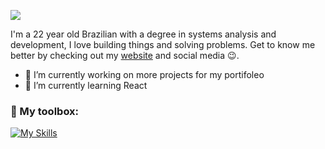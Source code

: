 ![](https://media.licdn.com/dms/image/D4D16AQGduUzPZQrzbQ/profile-displaybackgroundimage-shrink_350_1400/0/1722887118204?e=1728518400&v=beta&t=r8xEHgHc8_N_RzMjrFln-jl0-9oG1P3IqikL9c0OpEI)

I'm a 22 year old Brazilian with a degree in systems analysis and development, I love building things and solving problems. Get to know me better by checking out my [website](https://nascimentodev.com) and social media 😉.

- 🔭 I’m currently working on more projects for my portifoleo 
- 🌱 I’m currently learning React 

<h3 align="left">🧰  My toolbox:</h3>

[![My Skills](https://skillicons.dev/icons?i=nodejs,js,react,bootstrap,linux,figma,mysql)](https://skillicons.dev)

